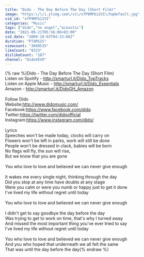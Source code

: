 ```yaml
---
title: "Dido - The Day Before The Day (Short Film)"
image: "https:\/\/i.ytimg.com\/vi\/xfP9MFb12VI\/hqdefault.jpg"
vid_id: "xfP9MFb12VI"
categories: "Music"
tags: ["dido","no angel","acoustic"]
date: "2021-09-21T05:56:06+03:00"
vid_date: "2009-10-03T04:33:06Z"
duration: "PT4M12S"
viewcount: "3049535"
likeCount: "8323"
dislikeCount: "187"
channel: "DidoVEVO"
---
```

{% raw %}Dido - The Day Before The Day (Short Film)<br />Listen on Spotify - <a rel="nofollow" target="blank" href="http://smarturl.it/Dido_TopTracks">http://smarturl.it/Dido_TopTracks</a><br />Listen on Apple Music - <a rel="nofollow" target="blank" href="http://smarturl.it/Dido_Essentials">http://smarturl.it/Dido_Essentials</a><br />Amazon - <a rel="nofollow" target="blank" href="http://smarturl.it/DidoGH_Amazon">http://smarturl.it/DidoGH_Amazon</a><br /><br />Follow Dido <br />Website:<a rel="nofollow" target="blank" href="http://www.didomusic.com/">http://www.didomusic.com/</a><br />Facebook:<a rel="nofollow" target="blank" href="https://www.facebook.com/dido">https://www.facebook.com/dido</a><br />Twitter:<a rel="nofollow" target="blank" href="https://twitter.com/didoofficial">https://twitter.com/didoofficial</a><br />Instagram:<a rel="nofollow" target="blank" href="https://www.instagram.com/dido/">https://www.instagram.com/dido/</a><br /><br />Lyrics<br />Speeches won't be made today, clocks will carry on <br />Flowers won't be left in parks, work will still be done <br />People won't be dressed in clack, babies will be born <br />No flags will fly, the sun will rise, <br />But we know that you are gone <br /><br />You who love to love and believed we can never give enough <br /><br />It wakes me every single night, thinking through the day <br />Did you stop at any time have doubts at any stage <br />Were you calm or were you numb or happy just to get it done <br />I've lived my life without regret until today <br /><br />You who love to love and believed we can never give enough <br /><br />I didn't get to say goodbye the day before the day <br />Was trying to get to work on time, that's why I turned away <br />And missed the most important thing you've ever tried to say <br />I've lived my life without regret until today <br /><br />You who love to love and believed we can never give enough <br />And you who hoped that underneath we all felt the same <br />That was until the day before the day{% endraw %}
